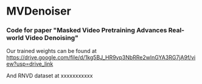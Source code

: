 # MVDenoiser

### Code for paper "Masked Video Pretraining Advances Real-world Video Denoising"

 Our trained weights can be found at https://drive.google.com/file/d/1kg5BJ_HR9vp3NbRRe2wlnGYA3RG7jA9f/view?usp=drive_link
 
 And RNVD dataset at xxxxxxxxxxx
